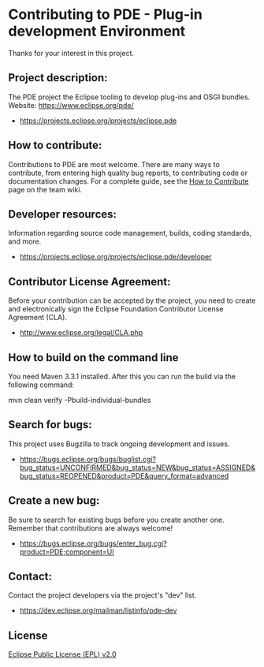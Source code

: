 Contributing to PDE - Plug-in development Environment
=====================================================

Thanks for your interest in this project.

Project description:
--------------------

The PDE project the Eclipse tooling to develop plug-ins and OSGI bundles.  
Website: <https://www.eclipse.org/pde/>

- <https://projects.eclipse.org/projects/eclipse.pde>

How to contribute:
--------------------
Contributions to PDE are most welcome. There are many ways to contribute, 
from entering high quality bug reports, to contributing code or documentation changes. 
For a complete guide, see the [How to Contribute](https://wiki.eclipse.org/PDE/Contributor_Guide) page on the team wiki.

Developer resources:
--------------------

Information regarding source code management, builds, coding standards, and more.

- <https://projects.eclipse.org/projects/eclipse.pde/developer>

Contributor License Agreement:
------------------------------

Before your contribution can be accepted by the project, you need to create and electronically sign the Eclipse Foundation Contributor License Agreement (CLA).

- <http://www.eclipse.org/legal/CLA.php>


How to build on the command line
--------------------------------

You need Maven 3.3.1 installed. After this you can run the build via the following command:

mvn clean verify -Pbuild-individual-bundles


Search for bugs:
----------------

This project uses Bugzilla to track ongoing development and issues.

- <https://bugs.eclipse.org/bugs/buglist.cgi?bug_status=UNCONFIRMED&bug_status=NEW&bug_status=ASSIGNED&bug_status=REOPENED&product=PDE&query_format=advanced>

Create a new bug:
-----------------

Be sure to search for existing bugs before you create another one. Remember that contributions are always welcome!

- <https://bugs.eclipse.org/bugs/enter_bug.cgi?product=PDE;component=UI>

Contact:
--------

Contact the project developers via the project's "dev" list.

- <https://dev.eclipse.org/mailman/listinfo/pde-dev>

License
-------

[Eclipse Public License (EPL) v2.0](https://www.eclipse.org/legal/epl-2.0/)

